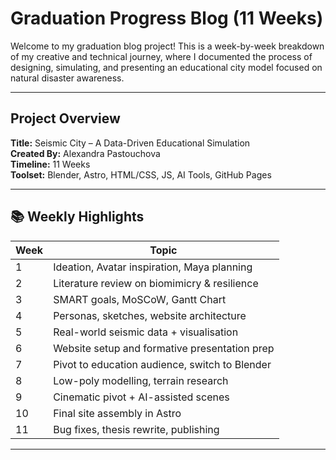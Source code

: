 # Graduation Progress Blog (11 Weeks)

Welcome to my graduation blog project! This is a week-by-week breakdown of my creative and technical journey, where I documented the process of designing, simulating, and presenting an educational city model focused on natural disaster awareness.

---

## Project Overview

**Title:** Seismic City – A Data-Driven Educational Simulation  
**Created By:** Alexandra Pastouchova  
**Timeline:** 11 Weeks  
**Toolset:** Blender, Astro, HTML/CSS, JS, AI Tools, GitHub Pages

---


## 📚 Weekly Highlights

| Week | Topic |
|------|------------------------------------------------|
| 1    | Ideation, Avatar inspiration, Maya planning    |
| 2    | Literature review on biomimicry & resilience   |
| 3    | SMART goals, MoSCoW, Gantt Chart               |
| 4    | Personas, sketches, website architecture       |
| 5    | Real-world seismic data + visualisation        |
| 6    | Website setup and formative presentation prep  |
| 7    | Pivot to education audience, switch to Blender |
| 8    | Low-poly modelling, terrain research           |
| 9    | Cinematic pivot + AI-assisted scenes           |
| 10   | Final site assembly in Astro                   |
| 11   | Bug fixes, thesis rewrite, publishing          |

---
